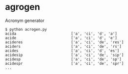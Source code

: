# agrogen

Acronym generator

    $ python acrogen.py
    acida                         ['a', 'ci', 'd', 'a']
    acide                         ['a', 'ci', 'd', 'e']
    acideres                      ['a', 'ci', 'de', 'res']
    aciders                       ['a', 'ci', 'de', 'rs']
    acides                        ['a', 'ci', 'd', 'es']
    acidesip                      ['a', 'ci', 'de', 'sip']
    acidesp                       ['a', 'ci', 'de', 'sp']
    acidespr                      ['a', 'ci', 'de', 'spr']
    ...
